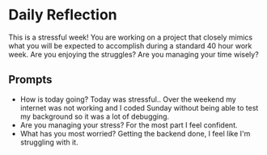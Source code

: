 # Daily Reflection
This is a stressful week! You are working on a project that closely mimics what you will be expected to accomplish during a standard 40 hour work week. Are you enjoying the struggles? Are you managing your time wisely? 

## Prompts
- How is today going?
  Today was stressful.. Over the weekend my internet was not working and I coded Sunday without being able to test my background so it was a lot of debugging.
- Are you managing your stress?
  For the most part I feel confident.
- What has you most worried?
  Getting the backend done, I feel like I'm struggling with it.